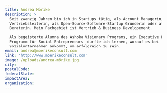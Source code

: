 ```yaml
---
title: Andrea Mörike
description: >
  Seit zwanzig Jahren bin ich in Startups tätig, als Account Managerin,
  Vertriebsleiterin, als Open-Source-Software-Startup Gründerin oder als
  Beraterin. Mein Fachgebiet ist Vertrieb & Business Developement. 

  Als begeisterte Alumna des Ashoka Visionary Programs, ein Executive Leadership
  Programm für Social Entrepreneurs, durfte ich lernen, worauf es bei
  Sozialunternehmen ankommt, um erfolgreich zu sein.
email: andrea@moerikeconsult.com
link: 'http://www.moerikeconsult.com'
image: /uploads/andrea-mörike.jpg
city:
postalCode:
federalState:
impactArea:
organization:
---
```


